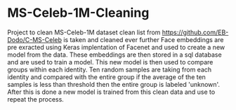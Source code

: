 # MS-Celeb-1M-Cleaning
Project to clean MS-Celeb-1M dataset
clean list from https://github.com/EB-Dodo/C-MS-Celeb is taken and cleaned ever further 
Face embeddings are pre exracted using Keras implentation of Facenet and used to create a new model from the data. 
These embeddings are then stored in a sql database and are used to train a model.
This new model is then used to compare groups within each identity. Ten random samples are taking from each identity and compared with the entire group 
if the average of the ten samples is less than threshold then the entire group is labeled 'unknown'. After this is done a new model is trained from this clean data
and use to repeat the process. 
